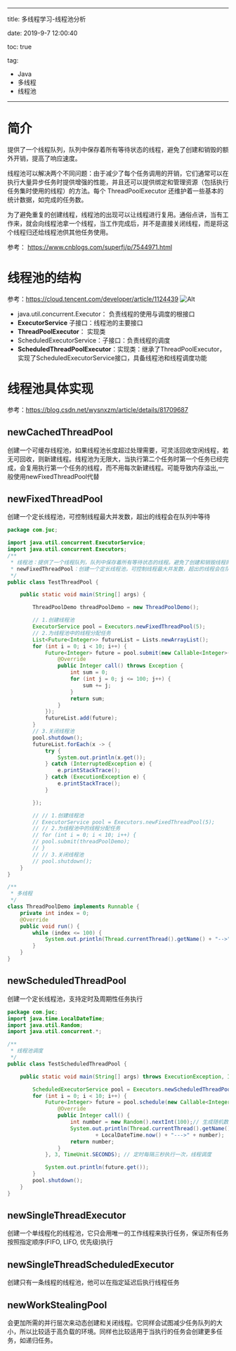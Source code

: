 ----------
title: 多线程学习-线程池分析

date: 2019-9-7 12:00:40 

toc: true

tag: 

- Java
- 多线程
- 线程池

----------

# 简介
提供了一个线程队列，队列中保存着所有等待状态的线程，避免了创建和销毁的额外开销，提高了响应速度。

线程池可以解决两个不同问题：由于减少了每个任务调用的开销，它们通常可以在执行大量异步任务时提供增强的性能，并且还可以提供绑定和管理资源（包括执行任务集时使用的线程）的方法。每个 ThreadPoolExecutor 还维护着一些基本的统计数据，如完成的任务数。

为了避免重复的创建线程，线程池的出现可以让线程进行复用。通俗点讲，当有工作来，就会向线程池拿一个线程，当工作完成后，并不是直接关闭线程，而是将这个线程归还给线程池供其他任务使用。

参考： https://www.cnblogs.com/superfj/p/7544971.html

<!--more-->

# 线程池的结构
参考：https://cloud.tencent.com/developer/article/1124439
![Alt](https://img-blog.csdnimg.cn/20190612221225671.png?x-oss-process=image/watermark,type_ZmFuZ3poZW5naGVpdGk,shadow_10,text_aHR0cHM6Ly9ibG9nLmNzZG4ubmV0L3Rhb3dlaWRvbmcx,size_16,color_FFFFFF,t_70)
- java.util.concurrent.Executor： 负责线程的使用与调度的根接口
- **ExecutorService** 子接口：线程池的主要接口
- **ThreadPoolExecutor**： 实现类
- ScheduledExecutorService：子接口：负责线程的调度
- **ScheduledThreadPoolExecutor**：实现类：继承了ThreadPoolExecutor，实现了ScheduledExecutorService接口，具备线程池和线程调度功能

# 线程池具体实现
参考：https://blog.csdn.net/wysnxzm/article/details/81709687

## newCachedThreadPool
创建一个可缓存线程池，如果线程池长度超过处理需要，可灵活回收空闲线程，若无可回收，则新建线程。线程池为无限大，当执行第二个任务时第一个任务已经完成，会复用执行第一个任务的线程，而不用每次新建线程。可能导致内存溢出,一般使用newFixedThreadPool代替

##  newFixedThreadPool
创建一个定长线程池，可控制线程最大并发数，超出的线程会在队列中等待

```java
package com.juc;

import java.util.concurrent.ExecutorService;
import java.util.concurrent.Executors;
/**
 * 线程池：提供了一个线程队列，队列中保存着所有等待状态的线程。避免了创建和销毁线程的开销
 * newFixedThreadPool：创建一个定长线程池，可控制线程最大并发数，超出的线程会在队列中等待
 */
public class TestThreadPool {

	public static void main(String[] args) {

		ThreadPoolDemo threadPoolDemo = new ThreadPoolDemo();

		// 1.创建线程池
		ExecutorService pool = Executors.newFixedThreadPool(5);
		// 2.为线程池中的线程分配任务
		List<Future<Integer>> futureList = Lists.newArrayList();
		for (int i = 0; i < 10; i++) {
			Future<Integer> future = pool.submit(new Callable<Integer>() {
				@Override
				public Integer call() throws Exception {
					int sum = 0;
					for (int j = 0; j <= 100; j++) {
						sum += j;
					}
					return sum;
				}
			});
			futureList.add(future);
		}
		// 3.关闭线程池
		pool.shutdown();
		futureList.forEach(x -> {
			try {
				System.out.println(x.get());
			} catch (InterruptedException e) {
				e.printStackTrace();
			} catch (ExecutionException e) {
				e.printStackTrace();
			}

		});

		// // 1.创建线程池
		// ExecutorService pool = Executors.newFixedThreadPool(5);
		// // 2.为线程池中的线程分配任务
		// for (int i = 0; i < 10; i++) {
		// pool.submit(threadPoolDemo);
		// }
		// // 3.关闭线程池
		// pool.shutdown();
	}
}

/**
 * 多线程
 */
class ThreadPoolDemo implements Runnable {
	private int index = 0;
	@Override
	public void run() {
		while (index <= 100) {
			System.out.println(Thread.currentThread().getName() + "-->" + index++);
		}
	}
}

```

##  newScheduledThreadPool
创建一个定长线程池，支持定时及周期性任务执行

```java
package com.juc;
import java.time.LocalDateTime;
import java.util.Random;
import java.util.concurrent.*;

/**
 * 线程池调度
 */
public class TestScheduledThreadPool {

	public static void main(String[] args) throws ExecutionException, InterruptedException {

		ScheduledExecutorService pool = Executors.newScheduledThreadPool(5);
		for (int i = 0; i < 10; i++) {
			Future<Integer> future = pool.schedule(new Callable<Integer>() {
				@Override
				public Integer call() {
					int number = new Random().nextInt(100);// 生成随机数
					System.out.println(Thread.currentThread().getName() + " : "
							+ LocalDateTime.now() + "--->" + number);
					return number;
				}
			}, 3, TimeUnit.SECONDS); // 定时每隔三秒执行一次，线程调度

			System.out.println(future.get());
		}
		pool.shutdown();
	}
}

```

## newSingleThreadExecutor
创建一个单线程化的线程池，它只会用唯一的工作线程来执行任务，保证所有任务按照指定顺序(FIFO, LIFO, 优先级)执行

## newSingleThreadScheduledExecutor
创建只有一条线程的线程池，他可以在指定延迟后执行线程任务

##  newWorkStealingPool
会更加所需的并行层次来动态创建和关闭线程。它同样会试图减少任务队列的大小，所以比较适于高负载的环境。同样也比较适用于当执行的任务会创建更多任务，如递归任务。 
